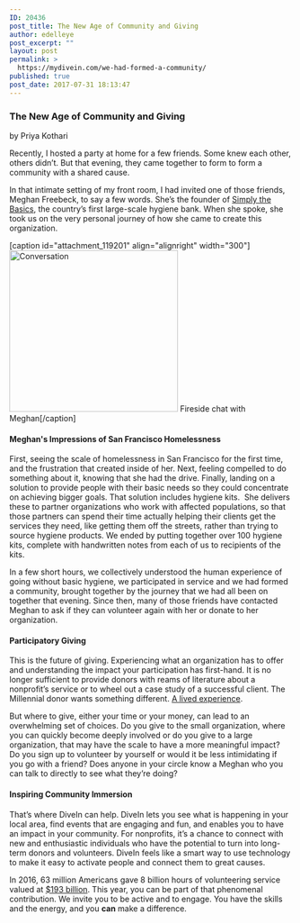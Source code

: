 ```yaml
---
ID: 20436
post_title: The New Age of Community and Giving
author: edelleye
post_excerpt: ""
layout: post
permalink: >
  https://mydivein.com/we-had-formed-a-community/
published: true
post_date: 2017-07-31 18:13:47
---
```

<h3>The New Age of Community and Giving</h3>
by Priya Kothari

Recently, I hosted a party at home for a few friends. Some knew each other, others didn’t. But that evening, they came together to form to form a community with a shared cause.

In that intimate setting of my front room, I had invited one of those friends, Meghan Freebeck, to say a few words. She’s the founder of <a href="http://www.simplythebasics.org/">Simply the Basics</a>, the country’s first large-scale hygiene bank. When she spoke, she took us on the very personal journey of how she came to create this organization.

[caption id="attachment_119201" align="alignright" width="300"]<img class="wp-image-119201 size-medium" src="https://mydivein.com/wp-content/uploads/2017/12/firesidechat-300x287.png" alt="Conversation" width="300" height="287" /> Fireside chat with Meghan[/caption]
<h4>Meghan's Impressions of San Francisco Homelessness</h4>
First, seeing the scale of homelessness in San Francisco for the first time, and the frustration that created inside of her. Next, feeling compelled to do something about it, knowing that she had the drive. Finally, landing on a solution to provide people with their basic needs so they could concentrate on achieving bigger goals. That solution includes hygiene kits.  She delivers these to partner organizations who work with affected populations, so that those partners can spend their time actually helping their clients get the services they need, like getting them off the streets, rather than trying to source hygiene products. We ended by putting together over 100 hygiene kits, complete with handwritten notes from each of us to recipients of the kits.

In a few short hours, we collectively understood the human experience of going without basic hygiene, we participated in service and we had formed a community, brought together by the journey that we had all been on together that evening. Since then, many of those friends have contacted Meghan to ask if they can volunteer again with her or donate to her organization.
<h4>Participatory Giving</h4>
This is the future of giving. Experiencing what an organization has to offer and understanding the impact your participation has first-hand. It is no longer sufficient to provide donors with reams of literature about a nonprofit’s service or to wheel out a case study of a successful client. The Millennial donor wants something different. <a href="https://www.openimpact.io/giving-code/">A lived experience</a>.

But where to give, either your time or your money, can lead to an overwhelming set of choices. Do you give to the small organization, where you can quickly become deeply involved or do you give to a large organization, that may have the scale to have a more meaningful impact? Do you sign up to volunteer by yourself or would it be less intimidating if you go with a friend? Does anyone in your circle know a Meghan who you can talk to directly to see what they’re doing?
<h4>Inspiring Community Immersion</h4>
That’s where DiveIn can help. DiveIn lets you see what is happening in your local area, find events that are engaging and fun, and enables you to have an impact in your community. For nonprofits, it’s a chance to connect with new and enthusiastic individuals who have the potential to turn into long-term donors and volunteers. DiveIn feels like a smart way to use technology to make it easy to activate people and connect them to great causes.

In 2016, 63 million Americans gave 8 billion hours of volunteering service valued at <a href="https://www.independentsector.org/resource/the-value-of-volunteer-time/">$193 billion</a>. This year, you can be part of that phenomenal contribution. We invite you to be active and to engage. You have the skills and the energy, and you <b>can</b> make a difference.